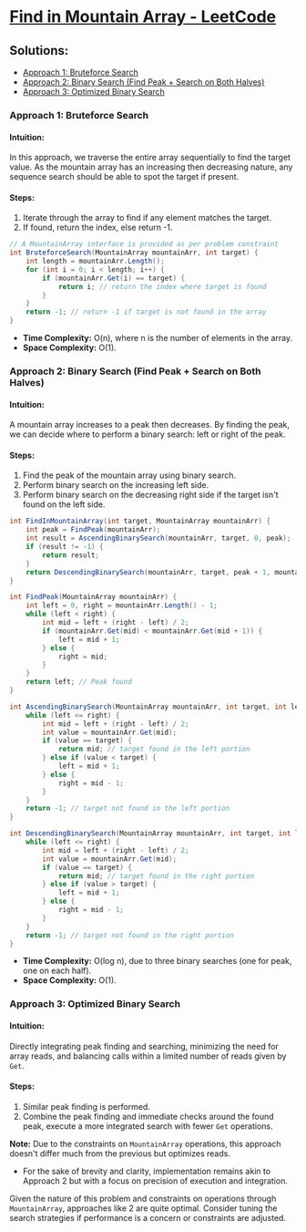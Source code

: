 # [Find in Mountain Array - LeetCode](https://leetcode.com/problems/find-in-mountain-array/)

## Solutions:
- [Approach 1: Bruteforce Search](#approach-1-bruteforce-search)
- [Approach 2: Binary Search (Find Peak + Search on Both Halves)](#approach-2-binary-search-find-peak-search-on-both-halves)
- [Approach 3: Optimized Binary Search](#approach-3-optimized-binary-search)

### Approach 1: Bruteforce Search

#### Intuition:
In this approach, we traverse the entire array sequentially to find the target value. As the mountain array has an increasing then decreasing nature, any sequence search should be able to spot the target if present.

#### Steps:
1. Iterate through the array to find if any element matches the target.
2. If found, return the index, else return -1.

```csharp
// A MountainArray interface is provided as per problem constraint
int BruteforceSearch(MountainArray mountainArr, int target) {
    int length = mountainArr.Length();
    for (int i = 0; i < length; i++) {
        if (mountainArr.Get(i) == target) {
            return i; // return the index where target is found
        }
    }
    return -1; // return -1 if target is not found in the array
}
```

- **Time Complexity:** O(n), where n is the number of elements in the array.
- **Space Complexity:** O(1).

### Approach 2: Binary Search (Find Peak + Search on Both Halves)

#### Intuition:
A mountain array increases to a peak then decreases. By finding the peak, we can decide where to perform a binary search: left or right of the peak.

#### Steps:
1. Find the peak of the mountain array using binary search.
2. Perform binary search on the increasing left side.
3. Perform binary search on the decreasing right side if the target isn't found on the left side.

```csharp
int FindInMountainArray(int target, MountainArray mountainArr) {
    int peak = FindPeak(mountainArr);
    int result = AscendingBinarySearch(mountainArr, target, 0, peak);
    if (result != -1) {
        return result;
    }
    return DescendingBinarySearch(mountainArr, target, peak + 1, mountainArr.Length() - 1);
}

int FindPeak(MountainArray mountainArr) {
    int left = 0, right = mountainArr.Length() - 1;
    while (left < right) {
        int mid = left + (right - left) / 2;
        if (mountainArr.Get(mid) < mountainArr.Get(mid + 1)) {
            left = mid + 1;
        } else {
            right = mid;
        }
    }
    return left; // Peak found
}

int AscendingBinarySearch(MountainArray mountainArr, int target, int left, int right) {
    while (left <= right) {
        int mid = left + (right - left) / 2;
        int value = mountainArr.Get(mid);
        if (value == target) {
            return mid; // target found in the left portion
        } else if (value < target) {
            left = mid + 1;
        } else {
            right = mid - 1;
        }
    }
    return -1; // target not found in the left portion
}

int DescendingBinarySearch(MountainArray mountainArr, int target, int left, int right) {
    while (left <= right) {
        int mid = left + (right - left) / 2;
        int value = mountainArr.Get(mid);
        if (value == target) {
            return mid; // target found in the right portion
        } else if (value > target) {
            left = mid + 1;
        } else {
            right = mid - 1;
        }
    }
    return -1; // target not found in the right portion
}
```

- **Time Complexity:** O(log n), due to three binary searches (one for peak, one on each half).
- **Space Complexity:** O(1).

### Approach 3: Optimized Binary Search

#### Intuition:
Directly integrating peak finding and searching, minimizing the need for array reads, and balancing calls within a limited number of reads given by `Get`.

#### Steps:
1. Similar peak finding is performed.
2. Combine the peak finding and immediate checks around the found peak, execute a more integrated search with fewer `Get` operations.

**Note:** Due to the constraints on `MountainArray` operations, this approach doesn't differ much from the previous but optimizes reads.

- For the sake of brevity and clarity, implementation remains akin to Approach 2 but with a focus on precision of execution and integration.

Given the nature of this problem and constraints on operations through `MountainArray`, approaches like 2 are quite optimal. Consider tuning the search strategies if performance is a concern or constraints are adjusted.

